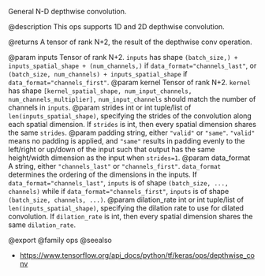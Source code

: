 General N-D depthwise convolution.

@description
This ops supports 1D and 2D depthwise convolution.

@returns
    A tensor of rank N+2, the result of the depthwise conv operation.

@param inputs Tensor of rank N+2. `inputs` has shape
    `(batch_size,) + inputs_spatial_shape + (num_channels,)` if
    `data_format="channels_last"`, or
    `(batch_size, num_channels) + inputs_spatial_shape` if
    `data_format="channels_first"`.
@param kernel Tensor of rank N+2. `kernel` has shape
    `[kernel_spatial_shape, num_input_channels, num_channels_multiplier],`
    `num_input_channels` should match the number of channels in
    `inputs`.
@param strides int or int tuple/list of `len(inputs_spatial_shape)`,
    specifying the strides of the convolution along each spatial
    dimension. If `strides` is int, then every spatial dimension shares
    the same `strides`.
@param padding string, either `"valid"` or `"same"`. `"valid"` means no
    padding is applied, and `"same"` results in padding evenly to the
    left/right or up/down of the input such that output has the
    same height/width dimension as the input when `strides=1`.
@param data_format A string, either `"channels_last"` or `"channels_first"`.
    `data_format` determines the ordering of the dimensions in the
    inputs. If `data_format="channels_last"`, `inputs` is of shape
    `(batch_size, ..., channels)` while if
    `data_format="channels_first"`, `inputs` is of shape
    `(batch_size, channels, ...)`.
@param dilation_rate int or int tuple/list of `len(inputs_spatial_shape)`,
    specifying the dilation rate to use for dilated convolution. If
    `dilation_rate` is int, then every spatial dimension shares
    the same `dilation_rate`.

@export
@family ops
@seealso
+ <https://www.tensorflow.org/api_docs/python/tf/keras/ops/depthwise_conv>

